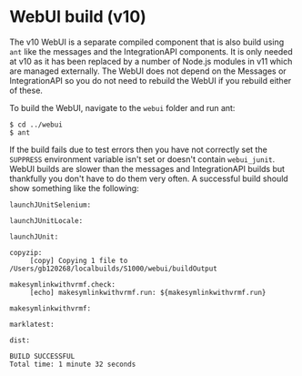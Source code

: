 # WebUI build (v10)

The v10 WebUI is a separate compiled component that is also build using `ant` like the messages and the IntegrationAPI components. It is only needed at v10 as it has been replaced by a number of Node.js modules in v11 which are managed externally. The WebUI does not depend on the Messages or IntegrationAPI so you do not need to rebuild the WebUI if you rebuild either of these.

To build the WebUI, navigate to the `webui` folder and run ant:
```shell
$ cd ../webui
$ ant
```

If the build fails due to test errors then you have not correctly set the `SUPPRESS` environment variable isn't set or doesn't contain `webui_junit`. WebUI builds are slower than the messages and IntegrationAPI builds but thankfully you don't have to do them very often. A successful build should show something like the following:

```
launchJUnitSelenium:

launchJUnitLocale:

launchJUnit:

copyzip:
     [copy] Copying 1 file to /Users/gb120268/localbuilds/S1000/webui/buildOutput

makesymlinkwithvrmf.check:
     [echo] makesymlinkwithvrmf.run: ${makesymlinkwithvrmf.run}

makesymlinkwithvrmf:

marklatest:

dist:

BUILD SUCCESSFUL
Total time: 1 minute 32 seconds
```